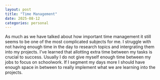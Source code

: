 ```yaml
---
layout: post
title: "Time Management"
date: 2025-08-12
categories: personal
---
```


As much as we have talked about how important time management it still seems to be one of the most complicated subjects for me. I struggle with not having enough time in the day to research topics and intergrating them into my projects. I've learned that allotting extra time between my tasks is crucial to success. Usually I do not give myself enough time between my jobs to focus on schoolwork. If I segment my days more I should have enough space in between to really implement what we are learning into the projects.
